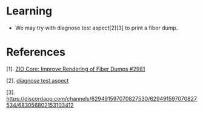 # Learning 

  * We may try with diagnose test aspect[2][3] to print a fiber dump.
  

# References

  [1]. [ZIO Core: Improve Rendering of Fiber Dumps #2981](https://github.com/zio/zio/issues/2981)

  [2]. [diagnose test aspect](https://github.com/zio/zio/blob/06dfa39fc8f1539e21130fd343c712c3ffe1c9b4/test/shared/src/main/scala/zio/test/TestAspect.scala#L168)

  [3]. https://discordapp.com/channels/629491597070827530/629491597070827534/683056802153103412

